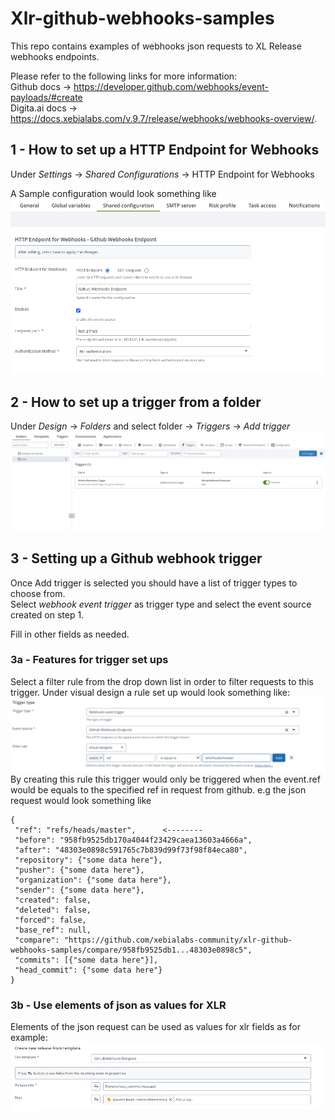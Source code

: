 # Xlr-github-webhooks-samples 

This repo contains examples of webhooks json requests to XL Release webhooks endpoints.

Please refer to the following links for more information:  
Github docs -> https://developer.github.com/webhooks/event-payloads/#create  
Digita.ai docs -> https://docs.xebialabs.com/v.9.7/release/webhooks/webhooks-overview/.

## 1 - How to set up a HTTP Endpoint for Webhooks
Under *Settings* ->  *Shared Configurations* -> HTTP Endpoint for Webhooks

A Sample configuration would look something like  ![screenshot of SampleConfig](screenshots/sample_config.png)

## 2 - How to set up a trigger from a folder

Under *Design* -> *Folders* and select folder -> *Triggers*  -> *Add trigger*  ![screenshot of AddTriggerMenu](screenshots/add_trigger_menu.png)

## 3 - Setting up a Github webhook trigger
Once Add trigger is selected you should have a list of trigger types to choose from.  
Select *webhook event trigger* as trigger type and select the event source created on step 1.

Fill in other fields as needed.
### 3a - Features for trigger set ups
Select a filter rule from the drop down list in order to filter requests to this trigger.
Under visual design a rule set up would look something like: ![screenshot of Trigger Rules](screenshots/trigger_type_rules.png)
By creating this rule this trigger would only be triggered when the event.ref would be equals to the specified ref in request from github.
e.g the json request would look something like
 ```
{
  "ref": "refs/heads/master",      <--------
  "before": "958fb9525db170a4044f23429caea13603a4666a",
  "after": "48303e0898c591765c7b839d99f73f98f84eca80",
  "repository": {"some data here"},
  "pusher": {"some data here"},
  "organization": {"some data here"},
  "sender": {"some data here"},
  "created": false,
  "deleted": false,
  "forced": false,
  "base_ref": null,
  "compare": "https://github.com/xebialabs-community/xlr-github-webhooks-samples/compare/958fb9525db1...48303e0898c5",
  "commits": [{"some data here"}],
  "head_commit": {"some data here"}
}
``` 

### 3b - Use elements of json as values for XLR 
Elements of the json request can be used as values for xlr fields as for example: 
![screenshot of ReleaseformTemplate](screenshots/release_form_template.png)
